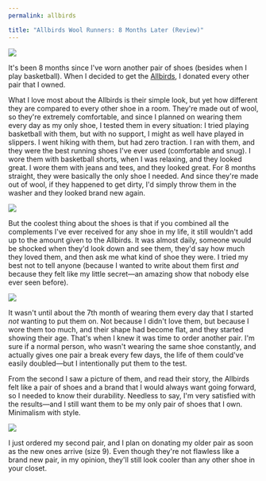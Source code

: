 ```yaml
---
permalink: allbirds 

title: "Allbirds Wool Runners: 8 Months Later (Review)"
---
```


![][image-1]

It's been 8 months since I've worn another pair of shoes (besides when I play basketball). When I decided to get the [Allbirds][1], I donated every other pair that I owned.

What I love most about the Allbirds is their simple look, but yet how different they are compared to every other shoe in a room. They're made out of wool, so they're extremely comfortable, and since I planned on wearing them every day as my only shoe, I tested them in every situation: I tried playing basketball with them, but with no support, I might as well have played in slippers. I went hiking with them, but had zero traction. I ran with them, and they were the best running shoes I've ever used (comfortable and snug). I wore them with basketball shorts, when I was relaxing, and they looked great. I wore them with jeans and tees, and they looked great. For 8 months straight, they were basically the only shoe I needed. And since they're made out of wool, if they happened to get dirty, I'd simply throw them in the washer and they looked brand new again.

![][image-2]

But the coolest thing about the shoes is that if you combined all the complements I've ever received for any shoe in my life, it still wouldn't add up to the amount given to the Allbirds. It was almost daily, someone would be shocked when they'd look down and see them, they'd say how much they loved them, and then ask me what kind of shoe they were. I tried my best not to tell anyone (because I wanted to write about them first *and* because they felt like my little secret—an amazing show that nobody else ever seen before).

![][image-3]

It wasn't until about the 7th month of wearing them every day that I started *not* wanting to put them on. Not because I didn't love them, but because I wore them too much, and their shape had become flat, and they started showing their age. That's when I knew it was time to order another pair. I'm sure if a normal person, who wasn't wearing the same shoe constantly, and actually gives one pair a break every few days, the life of them could've easily doubled—but I intentionally put them to the test.

From the second I saw a picture of them, and read their story, the Allbirds felt like a pair of shoes and a brand that I would always want going forward, so I needed to know their durability. Needless to say, I'm very satisfied with the results—and I still want them to be my only pair of shoes that I own. Minimalism with style.

![][image-4]

I just ordered my second pair, and I plan on donating my older pair as soon as the new ones arrive (size 9). Even though they're not flawless like a brand new pair, in my opinion, they'll still look cooler than any other shoe in your closet.

[1]:	http://allbirds.com

[image-1]:	/_photos/allbirds_8_months_later.jpg
[image-2]:	http://blotcdn.com/ebaab3aca2/image-cache/1468357833766/photo20may20312c2072007201820pm.jpg
[image-3]:	https://dl.dropboxusercontent.com/s/b7emoqzpe4bc1hn/IMG_2816-2.jpeg
[image-4]:	https://dl.dropboxusercontent.com/s/bz18dl1s6p7hpfs/Image%2048.jpg